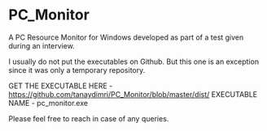 # PC_Monitor
A PC Resource Monitor for Windows developed as part of a test given during an interview.

I usually do not put the executables on Github. But this one is an exception since it was only a temporary repository.

GET THE EXECUTABLE HERE - https://github.com/tanaydimri/PC_Monitor/blob/master/dist/
EXECUTABLE NAME - pc_monitor.exe

Please feel free to reach in case of any queries.
